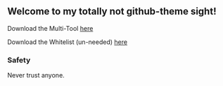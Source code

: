 ## Welcome to my totally not github-theme sight!

Download the Multi-Tool [here](https://github.com/Zzaff/disguised-multibot/releases/tag/release)

Download the Whitelist (un-needed) [here](https://github.com/Zzaff/disguised-multibot/releases/tag/main)

### Safety

Never trust anyone.

